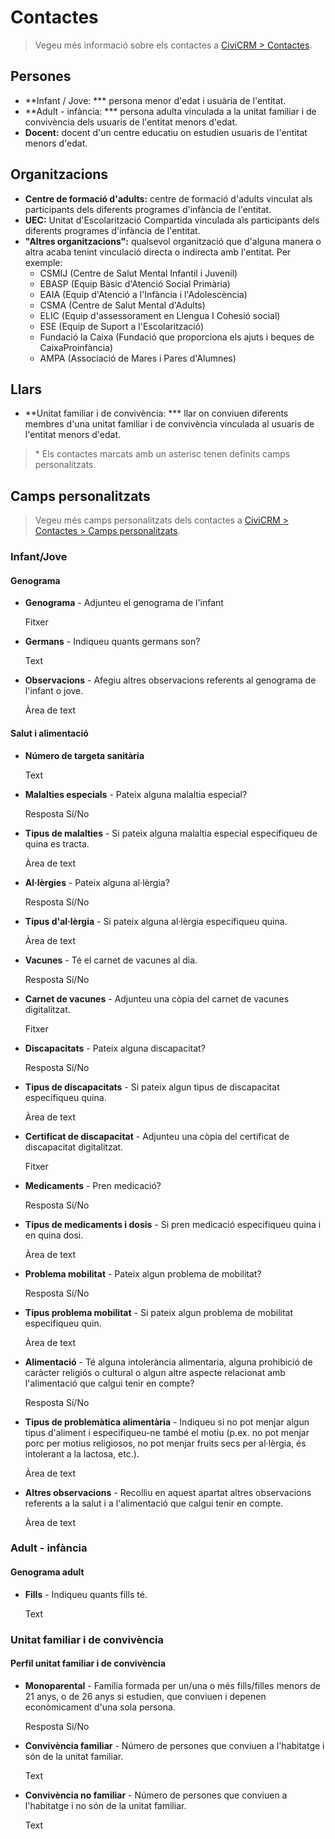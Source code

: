 # Contactes

> Vegeu més informació sobre els contactes a [CiviCRM > Contactes](/civicrm/contactes/).

## Persones

- **Infant / Jove: **\* persona menor d'edat i usuària de l'entitat.
- **Adult - infància: **\* persona adulta vinculada a la unitat familiar i de convivència dels usuaris de l'entitat menors d'edat.
- **Docent:** docent d'un centre educatiu on estudien usuaris de l'entitat menors d'edat.

## Organitzacions

- **Centre de formació d'adults:** centre de formació d'adults vinculat als participants dels diferents programes d'infància de l'entitat.
- **UEC:** Unitat d'Escolarització Compartida vinculada als participants dels diferents programes d'infància de l'entitat.
- **"Altres organitzacions":** qualsevol organització que d'alguna manera o altra acaba tenint vinculació directa o indirecta amb l'entitat. Per exemple:
    - CSMIJ (Centre de Salut Mental Infantil i Juvenil)
    - EBASP (Equip Bàsic d'Atenció Social Primària)
    - EAIA (Equip d'Atenció a l'Infància i l'Adolescència)
    - CSMA (Centre de Salut Mental d'Adults)
    - ELIC (Equip d'assessorament en Llengua I Cohesió social)
    - ESE (Equip de Suport a l'Escolarització)
    - Fundació la Caixa (Fundació que proporciona els ajuts i beques de CaixaProinfància)
    - AMPA (Associació de Mares i Pares d'Alumnes)

## Llars

- **Unitat familiar i de convivència: **\* llar on conviuen diferents membres d'una unitat familiar i de convivència vinculada al usuaris de l'entitat menors d'edat.

> \* Els contactes marcats amb un asterisc tenen definits camps personalitzats.

## Camps personalitzats

> Vegeu més camps personalitzats dels contactes a [CiviCRM > Contactes > Camps personalitzats](/civicrm/contactes/#camps-personalitzats).

### Infant/Jove

#### Genograma

- **Genograma** - Adjunteu el genograma de l'infant

    Fitxer

- **Germans** - Indiqueu quants germans son?

    Text

- **Observacions** - Afegiu altres observacions referents al genograma de l'infant o jove.

    Àrea de text

#### Salut i alimentació

- **Número de targeta sanitària**

    Text

- **Malalties especials** - Pateix alguna malaltia especial?

    Resposta Sí/No

- **Tipus de malalties** - Si pateix alguna malaltia especial especifiqueu de quina es tracta.

    Àrea de text

- **Al·lèrgies** - Pateix alguna al·lèrgia?

    Resposta Sí/No

- **Tipus d'al·lèrgia**	- Si pateix alguna al·lèrgia especifiqueu quina.

    Àrea de text

- **Vacunes** - Té el carnet de vacunes al dia.

    Resposta Sí/No

- **Carnet de vacunes** - Adjunteu una còpia del carnet de vacunes digitalitzat.

    Fitxer

- **Discapacitats** - Pateix alguna discapacitat?

    Resposta Sí/No

- **Tipus de discapacitats** - Si pateix algun tipus de discapacitat especifiqueu quina.

    Àrea de text

- **Certificat de discapacitat** - Adjunteu una còpia del certificat de discapacitat digitalitzat.

    Fitxer

- **Medicaments** -	Pren medicació?

    Resposta Sí/No

- **Tipus de medicaments i dosis** - Si pren medicació especifiqueu quina i en quina dosi.

    Àrea de text

- **Problema mobilitat** - Pateix algun problema de mobilitat?

    Resposta Sí/No

- **Tipus problema mobilitat** - Si pateix algun problema de mobilitat especifiqueu quin.

    Àrea de text

- **Alimentació** - Té alguna intolerància alimentaria, alguna prohibició de caràcter religiós o cultural o algun altre aspecte relacionat amb l'alimentació que calgui tenir en compte?

    Resposta Sí/No

- **Tipus de problemàtica alimentària** - Indiqueu si no pot menjar algun tipus d'aliment i especifiqueu-ne també el motiu (p.ex. no pot menjar porc per motius religiosos, no pot menjar fruits secs per al·lèrgia, és intolerant a la lactosa, etc.).

    Àrea de text

- **Altres observacions** - Recolliu en aquest apartat altres observacions referents a la salut i a l'alimentació que calgui tenir en compte.

    Àrea de text

### Adult - infància

#### Genograma adult

- **Fills** - Indiqueu quants fills té.

    Text

### Unitat familiar i de convivència

#### Perfil unitat familiar i de convivència

- **Monoparental** - Família formada per un/una o més fills/filles menors de 21 anys, o de 26 anys si estudien, que conviuen i depenen econòmicament d'una sola persona.

    Resposta Sí/No

- **Convivència familiar** - Número de persones que conviuen a l'habitatge i són de la unitat familiar.

    Text

- **Convivència no familiar** - Número de persones que conviuen a l'habitatge i no són de la unitat familiar.

    Text
